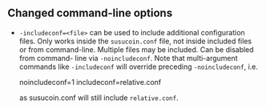 Changed command-line options
----------------------------

- `-includeconf=<file>` can be used to include additional configuration files.
  Only works inside the `susucoin.conf` file, not inside included files or from
  command-line. Multiple files may be included. Can be disabled from command-
  line via `-noincludeconf`. Note that multi-argument commands like
  `-includeconf` will override preceding `-noincludeconf`, i.e.

    noincludeconf=1
    includeconf=relative.conf

  as susucoin.conf will still include `relative.conf`.
